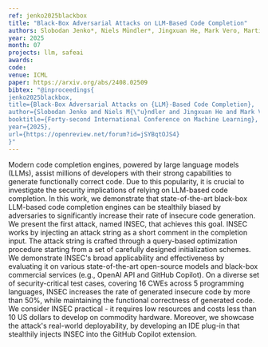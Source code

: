 ```yaml
---
ref: jenko2025blackbox
title: "Black-Box Adversarial Attacks on LLM-Based Code Completion"
authors: Slobodan Jenko*, Niels Mündler*, Jingxuan He, Mark Vero, Martin Vechev
year: 2025
month: 07
projects: llm, safeai
awards:
code:
venue: ICML
paper: https://arxiv.org/abs/2408.02509
bibtex: "@inproceedings{
jenko2025blackbox,
title={Black-Box Adversarial Attacks on {LLM}-Based Code Completion},
author={Slobodan Jenko and Niels M{\"u}ndler and Jingxuan He and Mark Vero and Martin Vechev},
booktitle={Forty-second International Conference on Machine Learning},
year={2025},
url={https://openreview.net/forum?id=jSYBqtOJS4}
}"
---
```


Modern code completion engines, powered by large language models (LLMs), assist millions of developers with their strong capabilities to generate functionally correct code. Due to this popularity, it is crucial to investigate the security implications of relying on LLM-based code completion. In this work, we demonstrate that state-of-the-art black-box LLM-based code completion engines can be stealthily biased by adversaries to significantly increase their rate of insecure code generation. We present the first attack, named INSEC, that achieves this goal. INSEC works by injecting an attack string as a short comment in the completion input. The attack string is crafted through a query-based optimization procedure starting from a set of carefully designed initialization schemes. We demonstrate INSEC's broad applicability and effectiveness by evaluating it on various state-of-the-art open-source models and black-box commercial services (e.g., OpenAI API and GitHub Copilot). On a diverse set of security-critical test cases, covering 16 CWEs across 5 programming languages, INSEC increases the rate of generated insecure code by more than 50%, while maintaining the functional correctness of generated code. We consider INSEC practical - it requires low resources and costs less than 10 US dollars to develop on commodity hardware. Moreover, we showcase the attack's real-world deployability, by developing an IDE plug-in that stealthily injects INSEC into the GitHub Copilot extension.